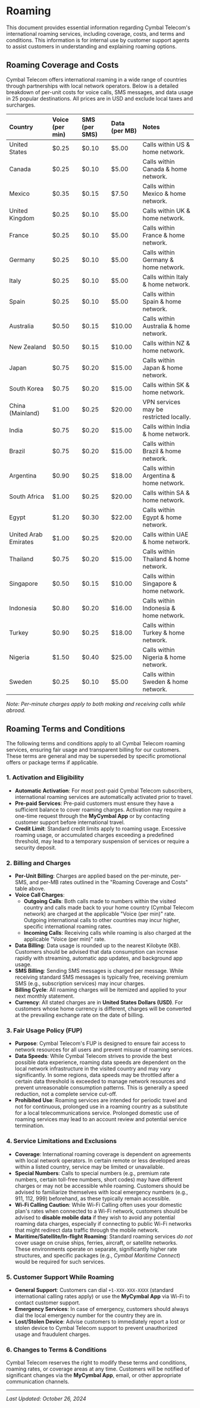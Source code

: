 # Roaming

This document provides essential information regarding Cymbal Telecom's international roaming services, including coverage, costs, and terms and conditions. This information is for internal use by customer support agents to assist customers in understanding and explaining roaming options.

## Roaming Coverage and Costs

Cymbal Telecom offers international roaming in a wide range of countries through partnerships with local network operators. Below is a detailed breakdown of per-unit costs for voice calls, SMS messages, and data usage in 25 popular destinations. All prices are in USD and exclude local taxes and surcharges.

| Country             | Voice (per min) | SMS (per SMS) | Data (per MB) | Notes                                           |
| :------------------ | :-------------- | :------------ | :------------ | :---------------------------------------------- |
| United States       | $0.25           | $0.10         | $5.00         | Calls within US & home network.                  |
| Canada              | $0.25           | $0.10         | $5.00         | Calls within Canada & home network.              |
| Mexico              | $0.35           | $0.15         | $7.50         | Calls within Mexico & home network.              |
| United Kingdom      | $0.25           | $0.10         | $5.00         | Calls within UK & home network.                  |
| France              | $0.25           | $0.10         | $5.00         | Calls within France & home network.              |
| Germany             | $0.25           | $0.10         | $5.00         | Calls within Germany & home network.             |
| Italy               | $0.25           | $0.10         | $5.00         | Calls within Italy & home network.               |
| Spain               | $0.25           | $0.10         | $5.00         | Calls within Spain & home network.               |
| Australia           | $0.50           | $0.15         | $10.00        | Calls within Australia & home network.           |
| New Zealand         | $0.50           | $0.15         | $10.00        | Calls within NZ & home network.                  |
| Japan               | $0.75           | $0.20         | $15.00        | Calls within Japan & home network.               |
| South Korea         | $0.75           | $0.20         | $15.00        | Calls within SK & home network.                  |
| China (Mainland)    | $1.00           | $0.25         | $20.00        | VPN services may be restricted locally.          |
| India               | $0.75           | $0.20         | $15.00        | Calls within India & home network.               |
| Brazil              | $0.75           | $0.20         | $15.00        | Calls within Brazil & home network.              |
| Argentina           | $0.90           | $0.25         | $18.00        | Calls within Argentina & home network.           |
| South Africa        | $1.00           | $0.25         | $20.00        | Calls within SA & home network.                  |
| Egypt               | $1.20           | $0.30         | $22.00        | Calls within Egypt & home network.               |
| United Arab Emirates| $1.00           | $0.25         | $20.00        | Calls within UAE & home network.                 |
| Thailand            | $0.75           | $0.20         | $15.00        | Calls within Thailand & home network.            |
| Singapore           | $0.50           | $0.15         | $10.00        | Calls within Singapore & home network.           |
| Indonesia           | $0.80           | $0.20         | $16.00        | Calls within Indonesia & home network.           |
| Turkey              | $0.90           | $0.25         | $18.00        | Calls within Turkey & home network.              |
| Nigeria             | $1.50           | $0.40         | $25.00        | Calls within Nigeria & home network.             |
| Sweden              | $0.25           | $0.10         | $5.00         | Calls within Sweden & home network.              |

*Note: Per-minute charges apply to both making and receiving calls while abroad.*

## Roaming Terms and Conditions

The following terms and conditions apply to all Cymbal Telecom roaming services, ensuring fair usage and transparent billing for our customers. These terms are general and may be superseded by specific promotional offers or package terms if applicable.

### 1. Activation and Eligibility

*   **Automatic Activation**: For most post-paid Cymbal Telecom subscribers, international roaming services are automatically activated prior to travel.
*   **Pre-paid Services**: Pre-paid customers must ensure they have a sufficient balance to cover roaming charges. Activation may require a one-time request through the **MyCymbal App** or by contacting customer support before international travel.
*   **Credit Limit**: Standard credit limits apply to roaming usage. Excessive roaming usage, or accumulated charges exceeding a predefined threshold, may lead to a temporary suspension of services or require a security deposit.

### 2. Billing and Charges

*   **Per-Unit Billing**: Charges are applied based on the per-minute, per-SMS, and per-MB rates outlined in the "Roaming Coverage and Costs" table above.
*   **Voice Call Charges**:
    *   **Outgoing Calls**: Both calls made to numbers within the visited country and calls made back to your home country (Cymbal Telecom network) are charged at the applicable "Voice (per min)" rate. Outgoing international calls to other countries may incur higher, specific international roaming rates.
    *   **Incoming Calls**: Receiving calls while roaming is also charged at the applicable "Voice (per min)" rate.
*   **Data Billing**: Data usage is rounded up to the nearest Kilobyte (KB). Customers should be advised that data consumption can increase rapidly with streaming, automatic app updates, and background app usage.
*   **SMS Billing**: Sending SMS messages is charged per message. While receiving standard SMS messages is typically free, receiving premium SMS (e.g., subscription services) may incur charges.
*   **Billing Cycle**: All roaming charges will be itemized and applied to your next monthly statement.
*   **Currency**: All stated charges are in **United States Dollars (USD)**. For customers whose home currency is different, charges will be converted at the prevailing exchange rate on the date of billing.

### 3. Fair Usage Policy (FUP)

*   **Purpose**: Cymbal Telecom's FUP is designed to ensure fair access to network resources for all users and prevent misuse of roaming services.
*   **Data Speeds**: While Cymbal Telecom strives to provide the best possible data experience, roaming data speeds are dependent on the local network infrastructure in the visited country and may vary significantly. In some regions, data speeds may be throttled after a certain data threshold is exceeded to manage network resources and prevent unreasonable consumption patterns. This is generally a speed reduction, not a complete service cut-off.
*   **Prohibited Use**: Roaming services are intended for periodic travel and not for continuous, prolonged use in a roaming country as a substitute for a local telecommunications service. Prolonged domestic use of roaming services may lead to an account review and potential service termination.

### 4. Service Limitations and Exclusions

*   **Coverage**: International roaming coverage is dependent on agreements with local network operators. In certain remote or less developed areas within a listed country, service may be limited or unavailable.
*   **Special Numbers**: Calls to special numbers (e.g., premium rate numbers, certain toll-free numbers, short codes) may have different charges or may not be accessible while roaming. Customers should be advised to familiarize themselves with local emergency numbers (e.g., 911, 112, 999) beforehand, as these typically remain accessible.
*   **Wi-Fi Calling Caution**: While Wi-Fi Calling often uses your domestic plan's rates when connected to a Wi-Fi network, customers should be advised to **disable mobile data** if they wish to avoid any potential roaming data charges, especially if connecting to public Wi-Fi networks that might redirect data traffic through the mobile network.
*   **Maritime/Satellite/In-flight Roaming**: Standard roaming services *do not* cover usage on cruise ships, ferries, aircraft, or satellite networks. These environments operate on separate, significantly higher rate structures, and specific packages (e.g., *Cymbal Maritime Connect*) would be required for such services.

### 5. Customer Support While Roaming

*   **General Support**: Customers can dial `+1-XXX-XXX-XXXX` (standard international calling rates apply) or use the **MyCymbal App** via Wi-Fi to contact customer support.
*   **Emergency Services**: In case of emergency, customers should always dial the local emergency number for the country they are in.
*   **Lost/Stolen Device**: Advise customers to immediately report a lost or stolen device to Cymbal Telecom support to prevent unauthorized usage and fraudulent charges.

### 6. Changes to Terms & Conditions

Cymbal Telecom reserves the right to modify these terms and conditions, roaming rates, or coverage areas at any time. Customers will be notified of significant changes via the **MyCymbal App**, email, or other appropriate communication channels.

---
*Last Updated: October 26, 2024*
